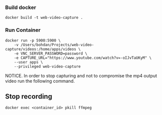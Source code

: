 ### Build docker

    docker build -t web-video-capture .

### Run Container
    docker run -p 5900:5900 \
        -v /Users/bohdan/Projects/web-video-capture/videos:/home/apps/videos \
        -e VNC_SERVER_PASSWORD=password \
        -e CAPTURE_URL="https://www.youtube.com/watch?v=-oIJvTaUKyM" \
        --user apps \
        --privileged web-video-capture

NOTICE. In order to stop capturing and not to compromise the mp4 output video run the following command.

## Stop recording
    docker exec <container_id> pkill ffmpeg